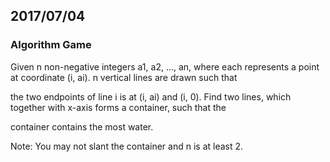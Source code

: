 ## 2017/07/04

### Algorithm Game

Given n non-negative integers a1, a2, ..., an, where each represents a point at coordinate (i, ai). n vertical lines are drawn such that

the two endpoints of line i is at (i, ai) and (i, 0). Find two lines, which together with x-axis forms a container, such that the

container contains the most water. 

Note: You may not slant the container and n is at least 2.
